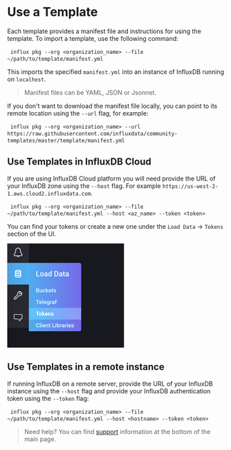# Use a Template

Each template provides a manifest file and instructions for using the template.
To import a template, use the following command:

```
 influx pkg --org <organization_name> --file ~/path/to/template/manifest.yml
 ```

This imports the specified `manifest.yml` into an instance of InfluxDB running on `localhost`.

> Manifest files can be YAML, JSON or Jsonnet.

If you don't want to download the manifest file locally, you can point to its remote location using the `--url` flag, for example:
```
 influx pkg --org <organization_name> --url https://raw.githubusercontent.com/influxdata/community-templates/master/template/manifest.yml
 ```

 ## Use Templates in InfluxDB Cloud

If you are using InfluxDB Cloud platform you will need provide the URL of your InfluxDB zone using the `--host` flag. For example `https://us-west-2-1.aws.cloud2.influxdata.com`. 

```
 influx pkg --org <organization_name> --file ~/path/to/template/manifest.yml --host <az_name> --token <token>
```
You can find your tokens or create a new one under the `Load Data` -> `Tokens` section of the UI.

![Tokens page](img/nav_token.png)

 ## Use Templates in a remote instance

If running InfluxDB on a remote server, provide the URL of your InfluxDB instance using the `--host` flag and provide your InfluxDB authentication token using the ``--token`` flag:

```
 influx pkg --org <organization_name> --file ~/path/to/template/manifest.yml --host <hostname> --token <token>
```


> Need help? You can find [support](../README.md#support) information at the bottom of the main page.
